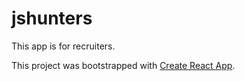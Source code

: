 # jshunters
This app is for recruiters.


This project was bootstrapped with [Create React App](https://github.com/facebook/create-react-app).


